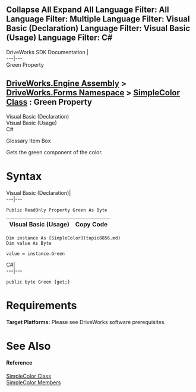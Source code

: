 Collapse All Expand All Language Filter: All  Language Filter: Multiple  Language Filter: Visual Basic (Declaration) Language Filter: Visual Basic (Usage) Language Filter: C#  
---  
DriveWorks SDK Documentation  |   
---|---  
Green Property   
  
[DriveWorks.Engine Assembly](topic2156.md) > [DriveWorks.Forms Namespace](topic7266.md) > [SimpleColor Class](topic8856.md) : Green Property  
---  
  
Visual Basic (Declaration)    
Visual Basic (Usage)    
C# 

Glossary Item Box

Gets the green component of the color. 

# Syntax

Visual Basic (Declaration)|   
---|---  
      
    
    Public ReadOnly Property Green As Byte  
  
Visual Basic (Usage)| Copy Code  
---|---  
      
    
    Dim instance As [SimpleColor](topic8856.md)
    Dim value As Byte
     
    value = instance.Green  
  
C#|   
---|---  
      
    
    public byte Green {get;}  
  
# Requirements

**Target Platforms:** Please see DriveWorks software prerequisites.

# See Also

#### Reference

[SimpleColor Class](topic8856.md)   
[SimpleColor Members](topic8857.md)


